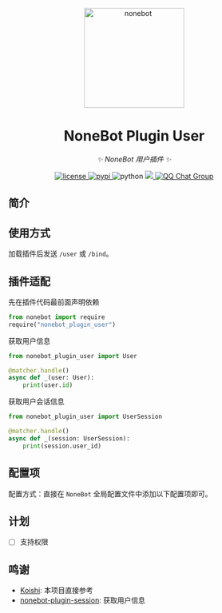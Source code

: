 <!-- markdownlint-disable MD033 MD036 MD041 -->

<p align="center">
  <a href="https://v2.nonebot.dev/"><img src="https://v2.nonebot.dev/logo.png" width="200" height="200" alt="nonebot"></a>
</p>

<div align="center">

# NoneBot Plugin User

_✨ NoneBot 用户插件 ✨_

</div>

<p align="center">
  <a href="https://raw.githubusercontent.com/he0119/nonebot-plugin-user/main/LICENSE">
    <img src="https://img.shields.io/github/license/he0119/nonebot-plugin-user.svg" alt="license">
  </a>
  <a href="https://pypi.python.org/pypi/nonebot-plugin-user">
    <img src="https://img.shields.io/pypi/v/nonebot-plugin-user.svg" alt="pypi">
  </a>
  <img src="https://img.shields.io/badge/python-3.8+-blue.svg" alt="python">
  <a href="https://codecov.io/gh/he0119/nonebot-plugin-user">
    <img src="https://codecov.io/gh/he0119/nonebot-plugin-user/branch/main/graph/badge.svg?token=jd5ufc1alv"/>
  </a>
  <a href="https://jq.qq.com/?_wv=1027&k=7zQUpiGp">
    <img src="https://img.shields.io/badge/QQ%E7%BE%A4-730374631-orange?style=flat-square" alt="QQ Chat Group">
  </a>
</p>

## 简介

## 使用方式

加载插件后发送 `/user` 或 `/bind`。

## 插件适配

先在插件代码最前面声明依赖

```python
from nonebot import require
require("nonebot_plugin_user")
```

获取用户信息

```python
from nonebot_plugin_user import User

@matcher.handle()
async def _(user: User):
    print(user.id)
```

获取用户会话信息

```python
from nonebot_plugin_user import UserSession

@matcher.handle()
async def _(session: UserSession):
    print(session.user_id)
```

## 配置项

配置方式：直接在 `NoneBot` 全局配置文件中添加以下配置项即可。

## 计划

- [ ] 支持权限

## 鸣谢

- [Koishi](https://github.com/koishijs/koishi): 本项目直接参考
- [nonebot-plugin-session](https://github.com/noneplugin/nonebot-plugin-session): 获取用户信息
